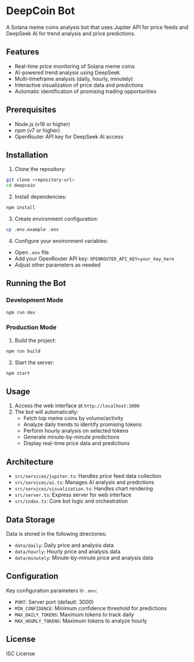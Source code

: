 # DeepCoin Bot

A Solana meme coins analysis bot that uses Jupiter API for price feeds and DeepSeek AI for trend analysis and price predictions.

## Features

- Real-time price monitoring of Solana meme coins
- AI-powered trend analysis using DeepSeek
- Multi-timeframe analysis (daily, hourly, minutely)
- Interactive visualization of price data and predictions
- Automatic identification of promising trading opportunities

## Prerequisites

- Node.js (v16 or higher)
- npm (v7 or higher)
- OpenRouter API key for DeepSeek AI access

## Installation

1. Clone the repository:
```bash
git clone <repository-url>
cd deepcoin
```

2. Install dependencies:
```bash
npm install
```

3. Create environment configuration:
```bash
cp .env.example .env
```

4. Configure your environment variables:
- Open `.env` file
- Add your OpenRouter API key: `OPENROUTER_API_KEY=your_key_here`
- Adjust other parameters as needed

## Running the Bot

### Development Mode
```bash
npm run dev
```

### Production Mode
1. Build the project:
```bash
npm run build
```

2. Start the server:
```bash
npm start
```

## Usage

1. Access the web interface at `http://localhost:3000`
2. The bot will automatically:
   - Fetch top meme coins by volume/activity
   - Analyze daily trends to identify promising tokens
   - Perform hourly analysis on selected tokens
   - Generate minute-by-minute predictions
   - Display real-time price data and predictions

## Architecture

- `src/services/jupiter.ts`: Handles price feed data collection
- `src/services/ai.ts`: Manages AI analysis and predictions
- `src/services/visualization.ts`: Handles chart rendering
- `src/server.ts`: Express server for web interface
- `src/index.ts`: Core bot logic and orchestration

## Data Storage

Data is stored in the following directories:
- `data/daily`: Daily price and analysis data
- `data/hourly`: Hourly price and analysis data
- `data/minutely`: Minute-by-minute price and analysis data

## Configuration

Key configuration parameters in `.env`:
- `PORT`: Server port (default: 3000)
- `MIN_CONFIDENCE`: Minimum confidence threshold for predictions
- `MAX_DAILY_TOKENS`: Maximum tokens to track daily
- `MAX_HOURLY_TOKENS`: Maximum tokens to analyze hourly

## License

ISC License
